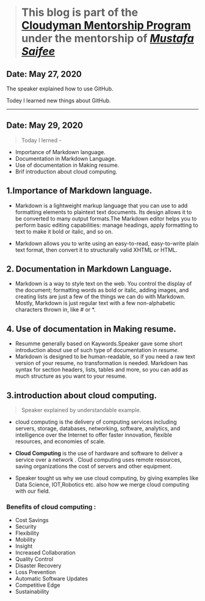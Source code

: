 > # This blog is part of the **[Cloudyman Mentorship Program](https://t.co/78sRvCvYiO?amp=1)** under the mentorship of *[Mustafa Saifee](https://www.linkedin.com/in/saifeemustafaq/)*

## Date: May 27, 2020
 The speaker explained how to use GitHub.

Todey I learned new things about GitHub.

---
## Date: May 29, 2020

 > Today I lerned -   
 - Importance of Markdown language.  
 - Documentation in Markdown Language.  
 - Use of documentation in Making resume. 
 - Brif introduction about cloud computing.  
 
## 1.Importance of Markdown language.

- Markdown is a lightweight markup language that you can use to add formatting elements to plaintext text documents. Its design allows it to be converted to many output formats.The Markdown editor helps you to perform basic editing capabilities: manage headings, apply formatting to text to make it bold or italic, and so on.
  
- Markdown allows you to write using an easy-to-read, easy-to-write plain text format, then convert it to structurally valid XHTML or HTML.
  
## 2. Documentation in Markdown Language.

- Markdown is a way to style text on the web. You control the display of the document; formatting words as bold or italic, adding images, and creating lists are just a few of the things we can do with Markdown. Mostly, Markdown is just regular text with a few non-alphabetic characters thrown in, like # or *.
 
 ## 4. Use of documentation  in Making resume.

- Resumme generally based on Kaywords.Speaker gave some short introduction about use of such type of documentation in *resume*.
- Markdown is designed to be human-readable, so if you need a raw text version of your resume, no transformation is needed.
  Markdown has syntax for section headers, lists, tables and more, so you can add as much structure as you want to your resume.

 ## 3.introduction about cloud computing.
 
 > Speaker explained by understandable example.
 - cloud computing is the delivery of computing services including servers, storage, databases, networking, software, analytics, and intelligence over the Internet  to offer faster innovation, flexible resources, and economies of scale. 
 
 - **Cloud Computing** is the use of hardware and software to deliver a service over a network . Cloud computing uses remote resources, saving organizations the cost of servers and other equipment.
 
 - Speaker tought us why we use cloud computing, by giving examples like Data Science, IOT,Robotics etc. also how we merge cloud computing with our field.
 

 ### Benefits of cloud computing :
 
-  Cost Savings
- Security
- Flexibility
- Mobility
- Insight
- Increased Collaboration
- Quality Control
- Disaster Recovery
- Loss Prevention
- Automatic Software Updates
- Competitive Edge
- Sustainability
 
